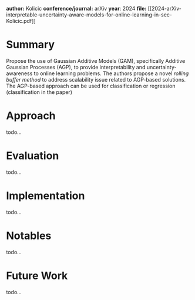 **author:** Kolicic
**conference/journal:** arXiv
**year**: 2024
**file:** [[2024-arXiv-interpretable-uncertainty-aware-models-for-online-learning-in-sec-Kolicic.pdf]]
# Summary
Propose the use of Gaussian Additive Models (GAM), specifically Additive Gaussian Processes (AGP), to provide interpretability and uncertainty-awareness to online learning problems. The authors propose a novel *rolling buffer method* to address scalability issue related to AGP-based solutions. The AGP-based approach can be used for classification or regression (classification in the paper)
# Approach
todo...
# Evaluation
todo...
# Implementation
todo...
# Notables
todo...
# Future Work
todo...


